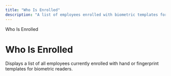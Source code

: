 ```yaml
---
title: "Who Is Enrolled"
description: "A list of employees enrolled with biometric templates for fingerprint readers."
---
```


Who Is Enrolled

# Who Is Enrolled

Displays a list of all employees currently enrolled with hand or fingerprint templates for biometric readers.
